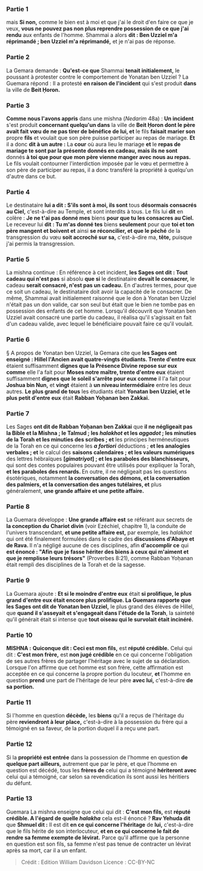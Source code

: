 
### Partie 1
mais <b>Si non,</b> comme le bien est à moi et que j'ai le droit d'en faire ce que je veux, <b>vous ne pouvez pas non plus reprendre possession de ce que j'ai rendu</b> aux enfants de l'homme. Shammai a alors <b>dit : Ben Uzziel m'a réprimandé ; ben Uzziel m'a réprimandé,</b> et je n'ai pas de réponse.

### Partie 2
La Gemara demande : <b>Qu'est-ce que</b> Shammai <b>tenait initialement,</b> le poussant à protester contre le comportement de Yonatan ben Uzziel ? La Guemara répond : Il a protesté <b>en raison de l'incident</b> qui s'est produit <b>dans</b> la ville de <b>Beit Ḥoron.</b>

### Partie 3
<b>Comme nous l'avons appris</b> dans une mishna (<i>Nedarim</i> 48a) : <b>Un incident</b> s'est produit <b>concernant quelqu'un dans</b> la ville de <b>Beit Ḥoron dont le père avait fait vœu de ne pas tirer de bénéfice de lui, et</b> le fils <b>faisait marier son</b> propre <b>fils</b> et voulait que son père puisse participer au repas de mariage. <b>Et</b> il a donc <b>dit à un autre :</b> La <b>cour</b> où aura lieu le mariage <b>et</b> le <b>repas de mariage te sont par la présente donnés en cadeau, mais ils ne sont</b> donnés <b>à toi que pour que mon père vienne manger avec nous au repas.</b> Le fils voulait contourner l'interdiction imposée par le vœu et permettre à son père de participer au repas, il a donc transféré la propriété à quelqu'un d'autre dans ce but.

### Partie 4
Le destinataire <b>lui a dit : S'ils sont à moi, ils sont</b> tous <b>désormais consacrés au Ciel,</b> c'est-à-dire au Temple, et sont interdits à tous. Le fils lui <b>dit</b> en colère : <b>Je ne t'ai pas donné mes</b> biens <b>pour que tu les consacres au Ciel.</b> Le receveur lui <b>dit : Tu m'as donné tes</b> biens <b>seulement</b> pour que <b>toi et ton père mangent et boivent et</b> ainsi <b>se réconcilier, et que le péché</b> de la transgression du vœu <b>soit accroché sur sa,</b> c'est-à-dire ma, <b>tête,</b> puisque j'ai permis la transgression.

### Partie 5
La mishna continue : En référence à cet incident, <b>les Sages ont dit : Tout cadeau qui n'est pas</b> si absolu <b>que si</b> le destinataire <b>devait le consacrer,</b> le cadeau <b>serait consacré, n'est pas un cadeau.</b> En d'autres termes, pour que ce soit un cadeau, le destinataire doit avoir la capacité de le consacrer. De même, Shammai avait initialement raisonné que le don à Yonatan ben Uzziel n'était pas un don valide, car son seul but était que le bien ne tombe pas en possession des enfants de cet homme. Lorsqu'il découvrit que Yonatan ben Uzziel avait consacré une partie du cadeau, il réalisa qu'il s'agissait en fait d'un cadeau valide, avec lequel le bénéficiaire pouvait faire ce qu'il voulait.

### Partie 6
§ A propos de Yonatan ben Uzziel, la Gemara cite que <b>les Sages ont enseigné : Hillel l'Ancien avait quatre-vingts étudiants. Trente d'entre eux</b> étaient suffisamment <b>dignes que la Présence Divine repose sur eux comme</b> elle l'a fait pour <b>Moses notre maître, trente d'entre eux</b> étaient suffisamment <b>dignes que le soleil s'arrête pour eux comme</b> il l'a fait pour <b>Joshua bin Nun,</b> et <b>vingt</b> étaient à <b>un niveau intermédiaire</b> entre les deux autres. <b>Le plus grand de tous</b> les étudiants était <b>Yonatan ben Uzziel, et le plus petit d'entre eux</b> était <b>Rabban Yoḥanan ben Zakkai.</b>

### Partie 7
Les Sages <b>ont dit de Rabban Yoḥanan ben Zakkai</b> que <b>il ne négligeait pas la Bible et la Mishna ; le Talmud ; les <i>halakhot</i> et les <i>aggadot</i> ; les minuties de la Torah et les minuties des scribes ; et</b> les principes herméneutiques de la Torah en ce qui concerne les <b><i>a fortiori</i></b> déductions ; <b>et les analogies verbales ; et</b> le calcul des <b>saisons calendaires ; et les valeurs numériques</b> des lettres hébraïques <b>[<i>gimatriyot</i>] ; et les paraboles des blanchisseurs,</b> qui sont des contes populaires pouvant être utilisés pour expliquer la Torah, <b>et les paraboles des renards. </b> En outre, il ne négligeait pas les questions ésotériques, notamment <b>la conversation des démons, et la conversation des palmiers, et la conversation des anges tutélaires, et</b> plus généralement, <b>une grande affaire et une petite affaire.</b>

### Partie 8
La Guemara développe : <b>Une grande affaire est</b> se référant aux secrets de <b>la conception du</b> <b>Chariot divin</b> (voir Ezéchiel, chapitre 1), la conduite de l'univers transcendant, <b>et une petite affaire est,</b> par exemple, les <i>halakhot</i> qui ont été finalement formulées dans le cadre des <b>discussions d'Abaye et de Rava. </b> Il n'a négligé aucune de ces disciplines, afin <b>d'accomplir ce</b> qui <b>est énoncé : "Afin que je fasse hériter des biens à ceux qui m'aiment et que je remplisse leurs trésors"</b> (Proverbes 8:21), comme Rabban Yoḥanan était rempli des disciplines de la Torah et de la sagesse.

### Partie 9
La Guemara ajoute : <b>Et si le moindre d'entre eux</b> était <b>si prolifique, <b>le plus grand d'entre eux</b> était <b>encore plus</b> prolifique. La Guemara rapporte que les Sages ont dit de Yonatan ben Uzziel,</b> le plus grand des élèves de Hillel, que <b>quand il s'asseyait et s'engageait dans l'étude de la Torah</b>, la sainteté qu'il générait était si intense que <b>tout oiseau qui le survolait était incinéré.</b>

### Partie 10
<strong>MISHNA :</strong> <b>Quiconque dit : Ceci est mon fils,</b> est <b>réputé crédible.</b> Celui qui dit : <b>C'est mon frère,</b> est <b>non jugé crédible</b> en ce qui concerne l'obligation de ses autres frères de partager l'héritage avec le sujet de sa déclaration. Lorsque l'on affirme que cet homme est son frère, cette affirmation est acceptée en ce qui concerne la propre portion du locuteur, <b>et</b> l'homme en question <b>prend</b> une part de l'héritage de leur père <b>avec lui,</b> c'est-à-dire <b>de sa portion.</b>

### Partie 11
Si l'homme en question <b>décède,</b> les <b>biens</b> qu'il a reçus de l'héritage du père <b>reviendront à leur place,</b> c'est-à-dire à la possession du frère qui a témoigné en sa faveur, de la portion duquel il a reçu une part.

### Partie 12
Si la <b>propriété est entrée</b> dans la possession de l'homme en question <b>de quelque part ailleurs,</b> autrement que par le père, et que l'homme en question est décédé, tous les <b>frères de</b> celui qui a témoigné <b>hériteront avec</b> celui qui a témoigné, car selon sa revendication ils sont aussi les héritiers du défunt.

### Partie 13
Guemara La mishna enseigne que celui qui dit : <b>C'est mon fils,</b> est <b>réputé crédible. A l'égard de quelle <i>halakha</i></b> cela est-il énoncé ? <b>Rav Yehuda dit</b> que <b>Shmuel dit :</b> Il est dit <b>en ce qui concerne l'héritage</b> de <b>lui,</b> c'est-à-dire que le fils hérite de son interlocuteur, <b>et en ce qui concerne le fait de rendre sa femme exempte de lévirat.</b> Parce qu'il affirme que la personne en question est son fils, sa femme n'est pas tenue de contracter un lévirat après sa mort, car il a un enfant.

>Crédit : Edition William Davidson
>Licence : CC-BY-NC